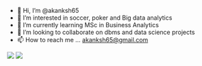 - 👋 Hi, I’m @akanksh65
- 👀 I’m interested in soccer, poker and Big data analytics
- 🌱 I’m currently learning MSc in Business Analytics
- 💞️ I’m looking to collaborate on dbms and data science projects
- 📫 How to reach me ... akanksh65@gmail.com

<!---
akanksh65/akanksh65 is a ✨ special ✨ repository because its `README.md` (this file) appears on your GitHub profile.
You can click the Preview link to take a look at your changes.
--->
<img src="https://github-readme-streak-stats.herokuapp.com/?user=akanksh65"/>

<img src="https://github-readme-stats.vercel.app/api/top-langs?username=akanksh65"/>

